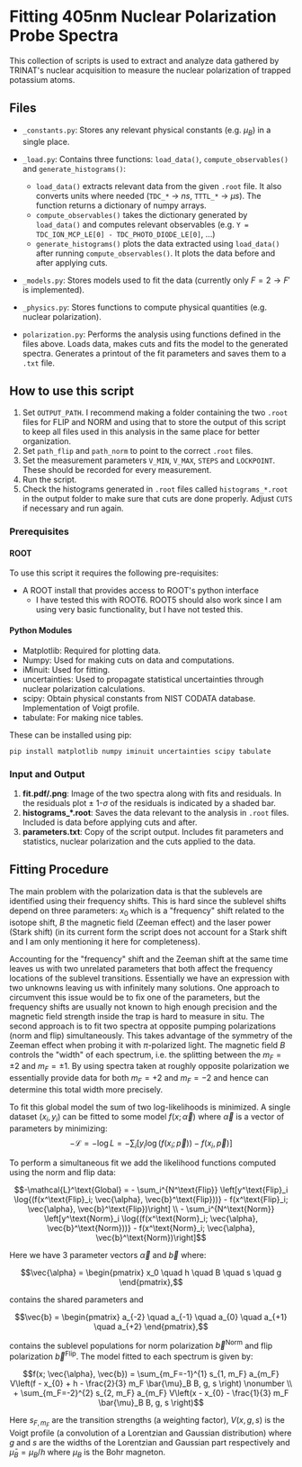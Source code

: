 # Fitting 405nm Nuclear Polarization Probe Spectra
This collection of scripts is used to extract and analyze data gathered by TRINAT's nuclear acquisition to measure the nuclear polarization of trapped potassium atoms.

## Files
* `_constants.py`: Stores any relevant physical constants (e.g. $\mu_B$) in a single place.
* `_load.py`: Contains three functions: `load_data()`, `compute_observables()` and `generate_histograms()`:
    * `load_data()` extracts relevant data from the given `.root` file. It also converts units where needed (`TDC_*` $\rightarrow$ $ns$, `TTTL_*` $\rightarrow$ $\mu s$). The function returns a dictionary of numpy arrays.
    * `compute_observables()` takes the dictionary generated by `load_data()` and computes relevant observables (e.g. `Y = TDC_ION_MCP_LE[0] - TDC_PHOTO_DIODE_LE[0]`, ...)
    * `generate_histograms()` plots the data extracted using `load_data()` after running `compute_observables()`. It plots the data before and after applying cuts.
* `_models.py`: Stores models used to fit the data (currently only $F=2 \rightarrow F'$ is implemented).
* `_physics.py`: Stores functions to compute physical quantities (e.g. nuclear polarization).

* `polarization.py`: Performs the analysis using functions defined in the files above. 
Loads data, makes cuts and fits the model to the generated spectra.
Generates a printout of the fit parameters and saves them to a `.txt` file.

## How to use this script
1. Set `OUTPUT_PATH`. I recommend making a folder containing the two `.root` files for FLIP and NORM and using that to store the output of this script to keep all files used in this analysis in the same place for better organization.
2. Set `path_flip` and `path_norm` to point to the correct `.root` files.
3. Set the measurement parameters `V_MIN`, `V_MAX`, `STEPS` and `LOCKPOINT`. These should be recorded for every measurement.
4. Run the script.
5. Check the histograms generated in `.root` files called `histograms_*.root` in the output folder to make sure that cuts are done properly.
Adjust `CUTS` if necessary and run again.

### Prerequisites
#### ROOT
To use this script it requires the following pre-requisites:
* A ROOT install that provides access to ROOT's python interface
    * I have tested this with ROOT6. ROOT5 should also work since I am using very basic functionality, but I have not tested this.

#### Python Modules
* Matplotlib: Required for plotting data.
* Numpy: Used for making cuts on data and computations.
* iMinuit: Used for fitting.
* uncertainties: Used to propagate statistical uncertainties through nuclear polarization calculations.
* scipy: Obtain physical constants from NIST CODATA database. Implementation of Voigt profile.
* tabulate: For making nice tables.

These can be installed using pip:

`pip install matplotlib numpy iminuit uncertainties scipy tabulate`

### Input and Output
1. **fit.pdf/.png**: Image of the two spectra along with fits and residuals. In the residuals plot $\pm$ 1-$\sigma$ of the residuals is indicated by a shaded bar.
2. **histograms_*.root**: Saves the data relevant to the analysis in `.root` files. Included is data before applying cuts and after.
3. **parameters.txt**: Copy of the script output. Includes fit parameters and statistics, nuclear polarization and the cuts applied to the data.

## Fitting Procedure
The main problem with the polarization data is that the sublevels are identified using their frequency shifts.
This is hard since the sublevel shifts depend on three parameters: $x_0$ which is a "frequency" shift related to the isotope shift, $B$ the magnetic field (Zeeman effect) and the laser power (Stark shift) (in its current form the script does not account for a Stark shift and I am only mentioning it here for completeness).

Accounting for the "frequency" shift and the Zeeman shift at the same time leaves us with two unrelated parameters that both affect the frequency locations of the sublevel transitions.
Essentially we have an expression with two unknowns leaving us with infinitely many solutions.
One approach to circumvent this issue would be to fix one of the parameters, but the frequency shifts are usually not known to high enough precision and the magnetic field strength inside the trap is hard to measure in situ.
The second approach is to fit two spectra at opposite pumping polarizations (norm and flip) simultaneously.
This takes advantage of the symmetry of the Zeeman effect when probing it with $\pi$-polarized light.
The magnetic field $B$ controls the "width" of each spectrum, i.e. the splitting between the $m_F = \pm 2$ and $m_F = \pm 1$.
By using spectra taken at roughly opposite polarization we essentially provide data for both $m_F = +2$ and $m_F = -2$ and hence can determine this total width more precisely.

To fit this global model the sum of two log-likelihoods is minimized.
A single dataset $(x_i, y_i)$ can be fitted to some model $f(x; \vec{\alpha})$ where $\vec{\alpha}$ is a vector of parameters by minimizing:
$$-\mathcal{L} = - \log{L} = - \sum_i \left[y_i \log{(f(x_i; \vec{p}))} - f(x_i, \vec{p})\right]$$

To perform a simultaneous fit we add the likelihood functions computed using the norm and flip data:
```math
-\mathcal{L}^\text{Global} = - \sum_i^{N^\text{Flip}} \left[y^\text{Flip}_i \log{(f(x^\text{Flip}_i; \vec{\alpha}, \vec{b}^\text{Flip}))} - f(x^\text{Flip}_i; \vec{\alpha}, \vec{b}^\text{Flip})\right] \\ - \sum_i^{N^\text{Norm}} \left[y^\text{Norm}_i \log{(f(x^\text{Norm}_i; \vec{\alpha}, \vec{b}^\text{Norm}))} - f(x^\text{Norm}_i; \vec{\alpha}, \vec{b}^\text{Norm})\right]
```
Here we have 3 parameter vectors $\vec{\alpha}$ and $\vec{b}$ where:
```math
\vec{\alpha} = \begin{pmatrix}
    x_0 \quad h \quad B \quad s \quad g
\end{pmatrix},
```
contains the shared parameters and
```math
\vec{b} = \begin{pmatrix}
    a_{-2} \quad a_{-1} \quad a_{0} \quad a_{+1} \quad a_{+2}
\end{pmatrix},
```
contains the sublevel populations for norm polarization $\vec{b}^\text{Norm}$ and flip polarization $\vec{b}^\text{Flip}$.
The model fitted to each spectrum is given by:
```math
f(x; \vec{\alpha}, \vec{b}) = \sum_{m_F=-1}^{1} s_{1, m_F} a_{m_F} V\left(f - x_{0} + h - \frac{2}{3} m_F \bar{\mu}_B B, g, s \right) \nonumber \\ + \sum_{m_F=-2}^{2} s_{2, m_F} a_{m_F} V\left(x - x_{0} - \frac{1}{3} m_F \bar{\mu}_B B, g, s \right)
```
Here $s_{F, m_F}$ are the transition strengths (a weighting factor), $V(x, g, s)$ is the Voigt profile (a convolution of a Lorentzian and Gaussian distribution) where $g$ and $s$ are the widths of the Lorentzian and Gaussian part respectively and $\bar{\mu}_B = \mu_B / h$ where $\mu_B$ is the Bohr magneton.